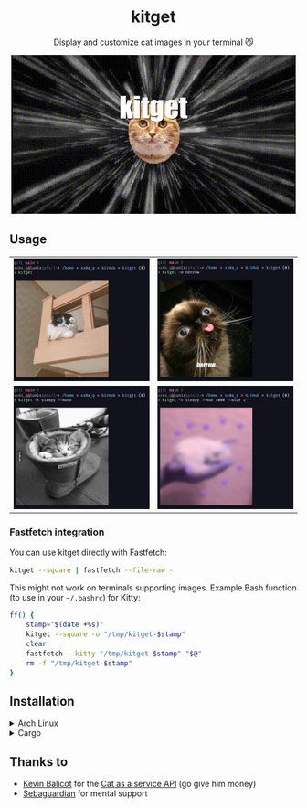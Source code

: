 <div align='center'>

# kitget

Display and customize cat images in your terminal :smirk_cat:

![kitget](./res/kitget.gif)

</div>

## Usage

|                                   |                                   |
|:----------------------------------|:----------------------------------|
| ![preview 0](./res/preview0.webp) | ![preview 1](./res/preview1.webp) |
| ![preview 2](./res/preview2.webp) | ![preview 3](./res/preview3.webp) |

### Fastfetch integration

You can use kitget directly with Fastfetch:

```bash
kitget --square | fastfetch --file-raw -
```

This might not work on terminals supporting images. Example Bash function (to use in your `~/.bashrc`) for Kitty:

```bash
ff() {
    stamp="$(date +%s)"
    kitget --square -o "/tmp/kitget-$stamp"
    clear
    fastfetch --kitty "/tmp/kitget-$stamp" "$@"
    rm -f "/tmp/kitget-$stamp"
}
```

## Installation

<details>
<summary>Arch Linux</summary>

[kitget](https://aur.archlinux.org/packages/kitget) is available in the AUR.
It can be installed using an AUR helper (e.g. paru):

```bash
paru -S kitget
```

</details>
<details>
<summary>Cargo</summary>

For all systems supported by Rust, you can install kitget using Cargo:

```bash
cargo install kitget
```

Keep in mind that crates installed with `cargo install` have to be manually upgraded and may not be included in `$PATH` by default.

</details>

## Thanks to

- [Kevin Balicot](https://buymeacoffee.com/kevinbalicot) for the [Cat as a service API][cataas] (go give him money)
- [Sebaguardian](https://github.com/Sebaguardian) for mental support

[cataas]: https://cataas.com
